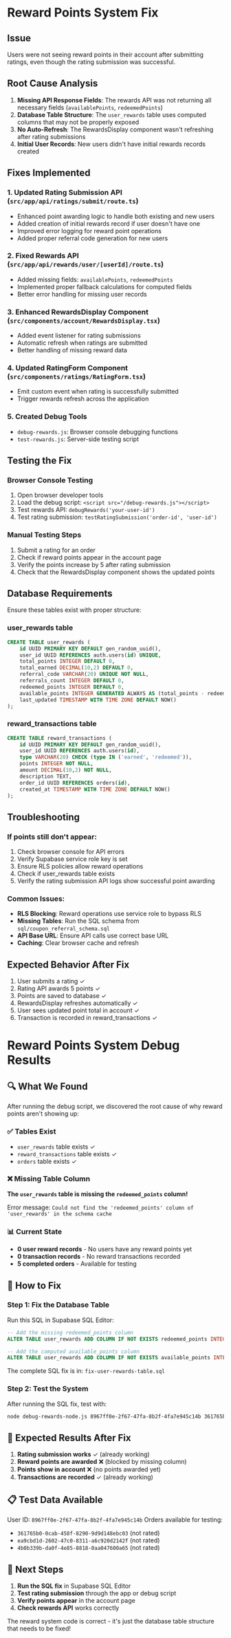# Reward Points System Fix

## Issue
Users were not seeing reward points in their account after submitting ratings, even though the rating submission was successful.

## Root Cause Analysis

1. **Missing API Response Fields**: The rewards API was not returning all necessary fields (`availablePoints`, `redeemedPoints`)
2. **Database Table Structure**: The `user_rewards` table uses computed columns that may not be properly exposed
3. **No Auto-Refresh**: The RewardsDisplay component wasn't refreshing after rating submissions
4. **Initial User Records**: New users didn't have initial rewards records created

## Fixes Implemented

### 1. Updated Rating Submission API (`src/app/api/ratings/submit/route.ts`)
- Enhanced point awarding logic to handle both existing and new users
- Added creation of initial rewards record if user doesn't have one
- Improved error logging for reward point operations
- Added proper referral code generation for new users

### 2. Fixed Rewards API (`src/app/api/rewards/user/[userId]/route.ts`)
- Added missing fields: `availablePoints`, `redeemedPoints`
- Implemented proper fallback calculations for computed fields
- Better error handling for missing user records

### 3. Enhanced RewardsDisplay Component (`src/components/account/RewardsDisplay.tsx`)
- Added event listener for rating submissions
- Automatic refresh when ratings are submitted
- Better handling of missing reward data

### 4. Updated RatingForm Component (`src/components/ratings/RatingForm.tsx`)
- Emit custom event when rating is successfully submitted
- Trigger rewards refresh across the application

### 5. Created Debug Tools
- `debug-rewards.js`: Browser console debugging functions
- `test-rewards.js`: Server-side testing script

## Testing the Fix

### Browser Console Testing
1. Open browser developer tools
2. Load the debug script: `<script src="/debug-rewards.js"></script>`
3. Test rewards API: `debugRewards('your-user-id')`
4. Test rating submission: `testRatingSubmission('order-id', 'user-id')`

### Manual Testing Steps
1. Submit a rating for an order
2. Check if reward points appear in the account page
3. Verify the points increase by 5 after rating submission
4. Check that the RewardsDisplay component shows the updated points

## Database Requirements

Ensure these tables exist with proper structure:

### user_rewards table
```sql
CREATE TABLE user_rewards (
    id UUID PRIMARY KEY DEFAULT gen_random_uuid(),
    user_id UUID REFERENCES auth.users(id) UNIQUE,
    total_points INTEGER DEFAULT 0,
    total_earned DECIMAL(10,2) DEFAULT 0,
    referral_code VARCHAR(20) UNIQUE NOT NULL,
    referrals_count INTEGER DEFAULT 0,
    redeemed_points INTEGER DEFAULT 0,
    available_points INTEGER GENERATED ALWAYS AS (total_points - redeemed_points) STORED,
    last_updated TIMESTAMP WITH TIME ZONE DEFAULT NOW()
);
```

### reward_transactions table
```sql
CREATE TABLE reward_transactions (
    id UUID PRIMARY KEY DEFAULT gen_random_uuid(),
    user_id UUID REFERENCES auth.users(id),
    type VARCHAR(20) CHECK (type IN ('earned', 'redeemed')),
    points INTEGER NOT NULL,
    amount DECIMAL(10,2) NOT NULL,
    description TEXT,
    order_id UUID REFERENCES orders(id),
    created_at TIMESTAMP WITH TIME ZONE DEFAULT NOW()
);
```

## Troubleshooting

### If points still don't appear:
1. Check browser console for API errors
2. Verify Supabase service role key is set
3. Ensure RLS policies allow reward operations
4. Check if user_rewards table exists
5. Verify the rating submission API logs show successful point awarding

### Common Issues:
- **RLS Blocking**: Reward operations use service role to bypass RLS
- **Missing Tables**: Run the SQL schema from `sql/coupon_referral_schema.sql`
- **API Base URL**: Ensure API calls use correct base URL
- **Caching**: Clear browser cache and refresh

## Expected Behavior After Fix

1. User submits a rating ✓
2. Rating API awards 5 points ✓
3. Points are saved to database ✓
4. RewardsDisplay refreshes automatically ✓
5. User sees updated point total in account ✓
6. Transaction is recorded in reward_transactions ✓

# Reward Points System Debug Results

## 🔍 What We Found

After running the debug script, we discovered the root cause of why reward points aren't showing up:

### ✅ Tables Exist
- `user_rewards` table exists ✓
- `reward_transactions` table exists ✓
- `orders` table exists ✓

### ❌ Missing Table Column
**The `user_rewards` table is missing the `redeemed_points` column!**

Error message: `Could not find the 'redeemed_points' column of 'user_rewards' in the schema cache`

### 📊 Current State
- **0 user reward records** - No users have any reward points yet
- **0 transaction records** - No reward transactions recorded
- **5 completed orders** - Available for testing

## 🔧 How to Fix

### Step 1: Fix the Database Table
Run this SQL in Supabase SQL Editor:

```sql
-- Add the missing redeemed_points column
ALTER TABLE user_rewards ADD COLUMN IF NOT EXISTS redeemed_points INTEGER DEFAULT 0;

-- Add the computed available_points column  
ALTER TABLE user_rewards ADD COLUMN IF NOT EXISTS available_points INTEGER GENERATED ALWAYS AS (total_points - COALESCE(redeemed_points, 0)) STORED;
```

The complete SQL fix is in: `fix-user-rewards-table.sql`

### Step 2: Test the System
After running the SQL fix, test with:

```bash
node debug-rewards-node.js 8967ff0e-2f67-47fa-8b2f-4fa7e945c14b 361765b0-0cab-458f-8290-9d9d148ebc03 simulate
```

## 🎯 Expected Results After Fix

1. **Rating submission works** ✓ (already working)
2. **Reward points are awarded** ❌ (blocked by missing column)
3. **Points show in account** ❌ (no points awarded yet)
4. **Transactions are recorded** ✓ (already working)

## 📋 Test Data Available

User ID: `8967ff0e-2f67-47fa-8b2f-4fa7e945c14b`
Orders available for testing:
- `361765b0-0cab-458f-8290-9d9d148ebc03` (not rated)
- `ea9cbd1d-2602-47c0-8311-a6c920d2142f` (not rated)
- `4b0b339b-da0f-4e85-8818-0aa047600a65` (not rated)

## 🚀 Next Steps

1. **Run the SQL fix** in Supabase SQL Editor
2. **Test rating submission** through the app or debug script
3. **Verify points appear** in the account page
4. **Check rewards API** works correctly

The reward system code is correct - it's just the database table structure that needs to be fixed!
